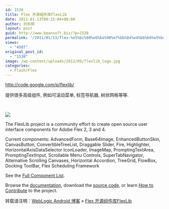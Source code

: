 ```yaml
---
id: 1538
title: Flex 开源组件库FlexLib
date: 2011-01-13T09:15:04+00:00
author: 刘长炯
layout: post
guid: http://www.beansoft.biz/?p=1538
permalink: '/2011/01/13/flex-%e5%bc%80%e6%ba%90%e7%bb%84%e4%bb%b6%e5%ba%93flexlib/'
views:
  - "4507"
original_post_id:
  - "1538"
image: /wp-content/uploads/2012/09/flexlib_logo.jpg
categories:
  - Flash/Flex
---
```

<http://code.google.com/p/flexlib/>

提供很多高级组件, 例如可滚动菜单, 标签导航器, 树状网格等等.

&#160;

![](http://dougmccune.com/flexlib/flexlib_logo.jpg)

The FlexLib project is a community effort to create open source user interface components for Adobe Flex 2, 3 and 4.

Current components: AdvancedForm, Base64Image, EnhancedButtonSkin, CanvasButton, ConvertibleTreeList, Draggable Slider, Fire, Highlighter, HorizontalAxisDataSelector IconLoader, ImageMap, PromptingTextArea, PromptingTextInput, Scrollable Menu Controls, SuperTabNavigator, Alternative Scrolling Canvases, Horizontal Accordion, TreeGrid, FlowBox, Docking ToolBar, Flex Scheduling Framework

See the [Full Component List](http://code.google.com/p/flexlib/wiki/ComponentList).

Browse the [documentation](http://flexlib.googlecode.com/svn/trunk/docs/index.html), download the [source code](http://code.google.com/p/flexlib/source), or learn [How to Contribute](http://code.google.com/p/flexlib/wiki/HowToContribute) to the project.

转载请注明：[WebLogic Android 博客](http://www.beansoft.biz) &raquo; [Flex 开源组件库FlexLib](http://www.beansoft.biz/2011/01/13/flex-%e5%bc%80%e6%ba%90%e7%bb%84%e4%bb%b6%e5%ba%93flexlib/)